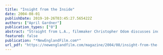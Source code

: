 ```yaml
---
title: "Insight from the Inside"
date: 2004-08-01
publishDate: 2019-10-26T03:45:27.565422Z
authors: ["April Gardner"]
publication_types: ["0"]
abstract: "Straight from L.A., filmmaker Christopher Odom discusses industry trends, technical tips, past lessons, and his current documentary 'How to Make It Before You Make It,' to be screened at the Roxbury Film Festival this month."
featured: false
publication: "*NewEnglandFilm.com*"
url_pdf: "https://newenglandfilm.com/magazine/2004/08/insight-from-the-inside"
---
```


